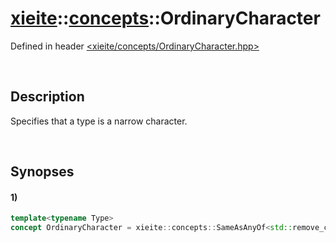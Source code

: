 # [xieite](../xieite.md)\:\:[concepts](../concepts.md)\:\:OrdinaryCharacter
Defined in header [<xieite/concepts/OrdinaryCharacter.hpp>](../../include/xieite/concepts/OrdinaryCharacter.hpp)

&nbsp;

## Description
Specifies that a type is a narrow character.

&nbsp;

## Synopses
#### 1)
```cpp
template<typename Type>
concept OrdinaryCharacter = xieite::concepts::SameAsAnyOf<std::remove_cv_t<Type>, char, signed char, unsigned char>;
```
